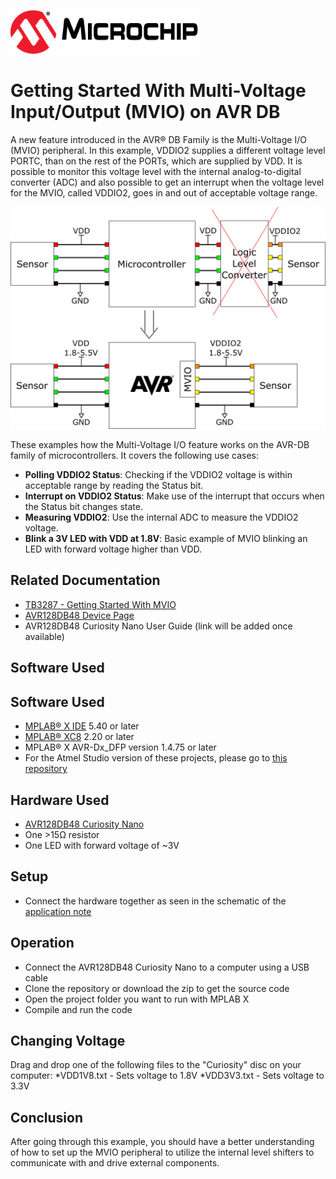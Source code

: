 <a href="https://www.microchip.com" rel="nofollow"><img src="images/microchip.png" alt="MCHP" width="300"/></a>

# Getting Started With Multi-Voltage Input/Output (MVIO) on AVR DB

A new feature introduced in the AVR® DB Family is the Multi-Voltage I/O (MVIO) peripheral. In this example, VDDIO2 supplies a different voltage level PORTC, than on the rest of the PORTs, which are supplied by VDD. It is possible to monitor this voltage level with the internal analog-to-digital converter (ADC) and also possible to get an interrupt when the voltage level for the MVIO, called VDDIO2, goes in and out of acceptable voltage range. 

<a><img src="images/overview.png" alt="overview" width="800"/></a>

These examples  how the Multi-Voltage I/O feature works on the AVR-DB family of microcontrollers. It
covers the following use cases:

* **Polling VDDIO2 Status**:
  Checking if the VDDIO2 voltage is within acceptable range by reading the Status bit.
* **Interrupt on VDDIO2 Status**:
  Make use of the interrupt that occurs when the Status bit changes state.
* **Measuring VDDIO2**:
  Use the internal ADC to measure the VDDIO2 voltage.
* **Blink a 3V LED with VDD at 1.8V**:
  Basic example of MVIO blinking an LED with forward voltage higher than VDD.
## Related Documentation

* [TB3287 - Getting Started With MVIO](https://microchip.com/DS90003287) 
* [AVR128DB48 Device Page](https://www.microchip.com/wwwproducts/en/AVR128DB48)
* AVR128DB48 Curiosity Nano User Guide (link will be added once available)

## Software Used

## Software Used
* [MPLAB® X IDE](https://www.microchip.com/mplab/mplab-x-ide) 5.40 or later
* [MPLAB® XC8](https://www.microchip.com/mplab/compilers) 2.20 or later
* MPLAB® X AVR-Dx_DFP version 1.4.75 or later
* For the Atmel Studio version of these projects, please go to [this repository](https://github.com/microchip-pic-avr-examples/avr128db48-getting-started-with-mvio)

## Hardware Used

* [AVR128DB48 Curiosity Nano](https://www.microchip.com/DevelopmentTools/ProductDetails/PartNO/EV35L43A)
* One >15Ω resistor
* One LED with forward voltage of ~3V

## Setup

* Connect the hardware together as seen in the schematic of the [application note](https://microchip.com/DS90003287) <!--fill in DS number once it has been assigned-->

## Operation
* Connect the AVR128DB48 Curiosity Nano to a computer using a USB cable
* Clone the repository or download the zip to get the source code
* Open the project folder you want to run with MPLAB X
* Compile and run the code


## Changing Voltage
Drag and drop one of the following files to the "Curiosity" disc on your computer:
*VDD1V8.txt - Sets voltage to 1.8V
*VDD3V3.txt - Sets voltage to 3.3V

## Conclusion
After going through this example, you should have a better understanding of how to set up the MVIO peripheral to utilize the internal level shifters to communicate with and drive external components.  
